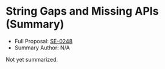 # String Gaps and Missing APIs (Summary)

* Full Proposal: [SE-0248](https://github.com/apple/swift-evolution/blob/main/proposals/0248-string-gaps-missing-apis.md)
* Summary Author: N/A

Not yet summarized.
